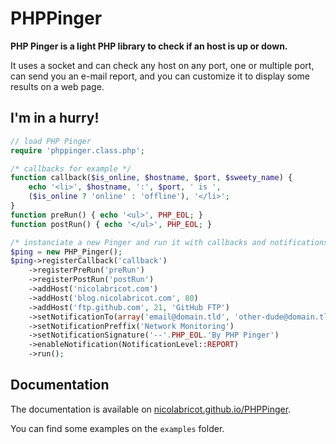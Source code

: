 # PHPPinger

__PHP Pinger is a light PHP library to check if an host is up or down.__

It uses a socket and can check any host on any port, one or multiple port, can send you an e-mail report, and you can customize it to display some results on a web page.

## I'm in a hurry!

```php
// load PHP Pinger
require 'phppinger.class.php';

/* callbacks for example */
function callback($is_online, $hostname, $port, $sweety_name) {
    echo '<li>', $hostname, ':', $port, ' is ',
    ($is_online ? 'online' : 'offline'), '</li>';
}
function preRun() { echo '<ul>', PHP_EOL; }
function postRun() { echo '</ul>', PHP_EOL; }

/* instanciate a new Pinger and run it with callbacks and notifications */
$ping = new PHP_Pinger();
$ping->registerCallback('callback')
    ->registerPreRun('preRun')
    ->registerPostRun('postRun')
    ->addHost('nicolabricot.com')
    ->addHost('blog.nicolabricot.com', 80)
    ->addHost('ftp.github.com', 21, 'GitHub FTP')
    ->setNotificationTo(array('email@domain.tld', 'other-dude@domain.tld'))
    ->setNotificationPreffix('Network Monitoring')
    ->setNotificationSignature('--'.PHP_EOL.'By PHP Pinger')
    ->enableNotification(NotificationLevel::REPORT)
    ->run();
```

## Documentation

The documentation is available on [nicolabricot.github.io/PHPPinger](http://nicolabricot.github.io/PHPPinger/documentation.html).

You can find some examples on the `examples` folder.
